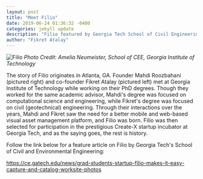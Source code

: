 ```yaml
---
layout: post
title: "Meet Filio"
date: 2019-06-24 01:36:32 -0400
categories: jekyll update
description: "Filio featured by Georgia Tech School of Civil Engineering"
author: "Fikret Atalay"
---
```


![Filio](https://www.dropbox.com/s/lny297c4b34myau/Filio-Atalay-Fikret-Roozbahani-Mahdi-Working-at-Computer-By-Amelia-Neumeister-h.jpg?raw=1)
*Photo Credit: Amelia Neumeister, School of CEE, Georgia Institute of Technology*

The story of Filio originates in Atlanta, GA. Founder Mahdi Roozbahani (pictured right) and co-founder Fikret Atalay (pictured left) met at Georgia Institute of Technology while working on their PhD degrees. Though they worked for the same academic advisor, Mahdi's degree was focused on computational science and engineering, while Fikret's degree was focused on civil (geotechnical) engineering. Through their interactions over the years, Mahdi and Fikret saw the need for a better mobile and web-based visual asset management platform, and Filio was born. Filio was then  selected for participation in the prestigious Create-X startup incubator at Georgia Tech, and as the saying goes, the rest is history.

Follow the link below for a feature article on Filio by Georgia Tech's School of Civil and Environmental Engineering:

https://ce.gatech.edu/news/grad-students-startup-filio-makes-it-easy-capture-and-catalog-worksite-photos

